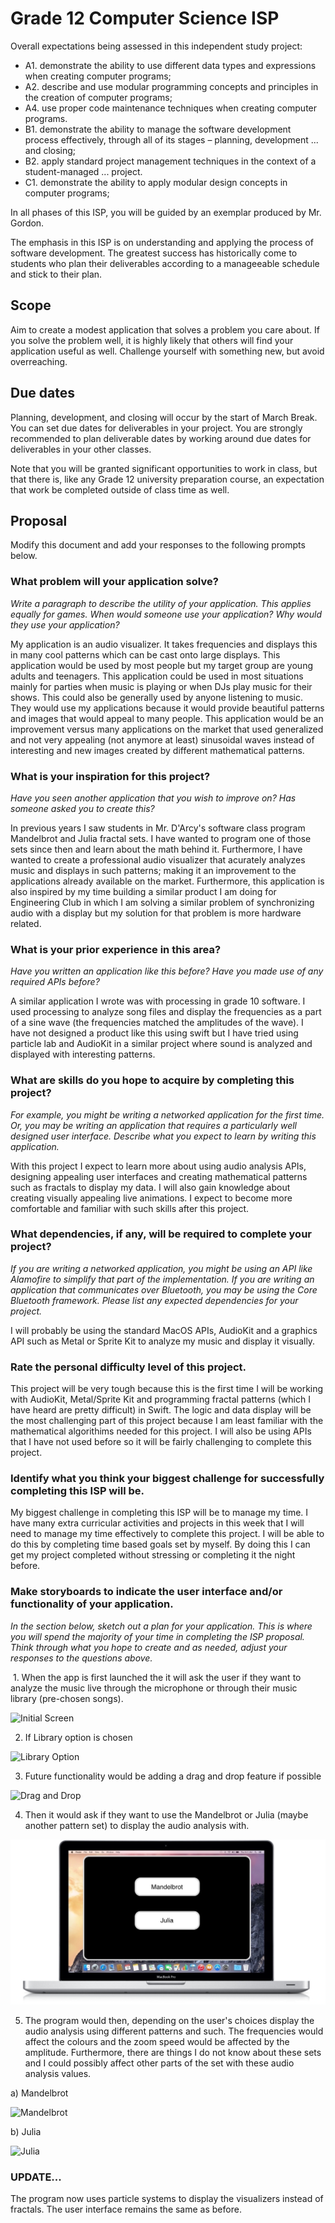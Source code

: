 # Grade 12 Computer Science ISP

Overall expectations being assessed in this independent study project:

* A1. 	demonstrate the ability to use different data types and expressions when creating computer programs;
* A2. 	describe and use modular programming concepts and principles in the creation of computer programs;
* A4. 	use proper code maintenance techniques when creating computer programs.
* B1. 	demonstrate the ability to manage the software development process effectively, through all of its stages – planning, development ... and closing;
* B2. 	apply standard project management techniques in the context of a student-managed ... project.
* C1. 	demonstrate the ability to apply modular design concepts in computer programs;

In all phases of this ISP, you will be guided by an exemplar produced by Mr. Gordon.

The emphasis in this ISP is on understanding and applying the process of software development. The greatest success has historically come to students who plan their deliverables according to a manageeable schedule and stick to their plan.

## Scope

Aim to create a modest application that solves a problem you care about. If you solve the problem well, it is highly likely that others will find your application useful as well. Challenge yourself with something new, but avoid overreaching.

## Due dates

Planning, development, and closing will occur by the start of March Break. You can set due dates for deliverables in your project. You are strongly recommended to plan deliverable dates by working around due dates for deliverables in your other classes.

Note that you will be granted significant opportunities to work in class, but that there is, like any Grade 12 university preparation course, an expectation that work be completed outside of class time as well.

## Proposal

Modify this document and add your responses to the following prompts below.

### What problem will your application solve?

*Write a paragraph to describe the utility of your application. This applies equally for games. When would someone use your application? Why would they use your application?*

My application is an audio visualizer. It takes frequencies and displays this in many cool patterns which can be cast onto large displays. This application would be used by most people but my target group are young adults and teenagers. This application could be used in most situations mainly for parties when music is playing or when DJs play music for their shows. This could also be generally used by anyone listening to music. They would use my applications because it would provide beautiful patterns and images that would appeal to many people. This application would be an improvement versus many applications on the market that used generalized and not very appealing (not anymore at least) sinusoidal waves instead of interesting and new images created by different mathematical patterns. 

### What is your inspiration for this project?

*Have you seen another application that you wish to improve on? Has someone asked you to create this?*

In previous years I saw students in Mr. D'Arcy's software class program Mandelbrot and Julia fractal sets. I have wanted to program one of those sets since then and learn about the math behind it. Furthermore, I have wanted to create a professional audio visualizer that acurately analyzes music and displays in such patterns; making it an improvement to the applications already available on the market. Furthermore, this application is also inspired by my time building a similar product I am doing for Engineering Club in which I am solving a similar problem of synchronizing audio with a display but my solution for that problem is more hardware related. 

### What is your prior experience in this area?

*Have you written an application like this before? Have you made use of any required APIs before?*

A similar application I wrote was with processing in grade 10 software. I used processing to analyze song files and display the frequencies as a part of a sine wave (the frequencies matched the amplitudes of the wave). I have not designed a product like this using swift but I have tried using particle lab and AudioKit in a similar project where sound is analyzed and displayed with interesting patterns. 

### What are skills do you hope to acquire by completing this project?

*For example, you might be writing a networked application for the first time. Or, you may be writing an application that requires a particularly well designed user interface. Describe what you expect to learn by writing this application.*

With this project I expect to learn more about using audio analysis APIs, designing appealing user interfaces and creating mathematical patterns such as fractals to display my data. I will also gain knowledge about creating visually appealing live animations. I expect to become more comfortable and familiar with such skills after this project.

### What dependencies, if any, will be required to complete your project?

*If you are writing a networked application, you might be using an API like Alamofire to simplify that part of the implementation. If you are writing an application that communicates over Bluetooth, you may be using the Core Bluetooth framework. Please list any expected dependencies for your project.*

I will probably be using the standard MacOS APIs, AudioKit and a graphics API such as Metal or Sprite Kit to analyze my music and display it visually.

### Rate the personal difficulty level of this project.

This project will be very tough because this is the first time I will be working with AudioKit, Metal/Sprite Kit and programming fractal patterns (which I have heard are pretty difficult) in Swift. The logic and data display will be the most challenging part of this project because I am least familiar with the mathematical algorithims needed for this project. I will also be using APIs that I have not used before so it will be fairly challenging to complete this project.

### Identify what you think your biggest challenge for successfully completing this ISP will be.

My biggest challenge in completing this ISP will be to manage my time. I have many extra curricular activities and projects in this week that I will need to manage my time effectively to complete this project. I will be able to do this by completing time based goals set by myself. By doing this I can get my project completed without stressing or completing it the night before. 


### Make storyboards to indicate the user interface and/or functionality of your application.

*In the section below, sketch out a plan for your application. This is where you will spend the majority of your time in completing the ISP proposal. Think through what you hope to create and as needed, adjust your responses to the questions above.*

 1. When the app is first launched the it will ask the user if they want to analyze the music live through the microphone or through their music library (pre-chosen songs).
 
 ![Initial Screen](https://github.com/rsgc-bagga-p/ics4u-isp-audio-visualizer-app/blob/master/Audio%20Visualizer/SoftwareISPPhoto1.jpeg?raw=true)

 2. If Library option is chosen
 
 ![Library Option](https://github.com/rsgc-bagga-p/ics4u-isp-audio-visualizer-app/blob/master/Audio%20Visualizer/SoftwareISPLibrary.jpg?raw=true)
 
 3. Future functionality would be adding a drag and drop feature if possible
 
 ![Drag and Drop](https://github.com/rsgc-bagga-p/ics4u-isp-audio-visualizer-app/blob/master/Audio%20Visualizer/SoftwareISPDragandDrop.jpg?raw=true)
 
 4. Then it would ask if they want to use the Mandelbrot or Julia (maybe another pattern set) to display the audio analysis with. 
 
 ![Mandelbrot or Julia](https://github.com/rsgc-bagga-p/ics4u-isp-audio-visualizer-app/blob/5edeedc892f5b1c2edb6a4ed576a42952235ce4d/Audio%20Visualizer/SoftwareISPPhoto2.jpeg?raw=true)

 5. The program would then, depending on the user's choices display the audio analysis using different patterns and such. The frequencies would affect the colours and the zoom speed would be affected by the amplitude. Furthermore, there are things I do not know about these sets and I could possibly affect other parts of the set with these audio analysis values.
 
 a) Mandelbrot
 
 ![Mandelbrot](https://github.com/rsgc-bagga-p/ics4u-isp-audio-visualizer-app/blob/5edeedc892f5b1c2edb6a4ed576a42952235ce4d/Audio%20Visualizer/SoftwareISPMandelbrot.jpeg?raw=true)
 
 b) Julia
 
 ![Julia](https://github.com/rsgc-bagga-p/ics4u-isp-audio-visualizer-app/blob/5edeedc892f5b1c2edb6a4ed576a42952235ce4d/Audio%20Visualizer/SoftwareISPJulia.jpeg?raw=true)

### UPDATE...

The program now uses particle systems to display the visualizers instead of fractals. The user interface remains the same as before.
